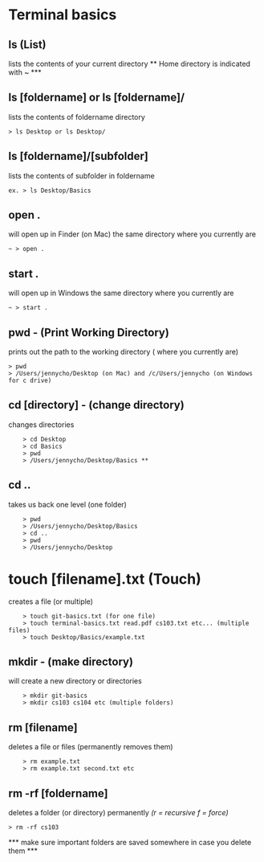 # Terminal basics

## ls (List)
lists the contents of your current directory
** Home directory is indicated with ~ ***

## ls [foldername] or ls [foldername]/ 
lists the contents of foldername directory
```
> ls Desktop or ls Desktop/ 
```

## ls [foldername]/[subfolder]
lists the contents of subfolder in foldername
```
ex. > ls Desktop/Basics
```

## open .
will open up in Finder (on Mac) the same directory where you currently are
```
~ > open . 
 ```

## start .
will open up in Windows the same directory where you currently are
```
~ > start . 
```

## pwd - (Print Working Directory) 
prints out the path to the working directory ( where you currently are)
```
> pwd
> /Users/jennycho/Desktop (on Mac) and /c/Users/jennycho (on Windows for c drive)
```

## cd [directory] - (change directory)
changes directories
```
    > cd Desktop
    > cd Basics
    > pwd
    > /Users/jennycho/Desktop/Basics **
```

## cd .. 
takes us back one level (one folder) 
```
    > pwd
    > /Users/jennycho/Desktop/Basics
    > cd ..
    > pwd
    > /Users/jennycho/Desktop
```

# touch [filename].txt (Touch)
creates a file (or multiple) 
```
    > touch git-basics.txt (for one file)
    > touch terminal-basics.txt read.pdf cs103.txt etc... (multiple files)
    > touch Desktop/Basics/example.txt
```

## mkdir - (make directory) 
will create a new directory or directories
```
    > mkdir git-basics
    > mkdir cs103 cs104 etc (multiple folders)
```

## rm [filename] 
deletes a file or files (permanently removes them)
```
    > rm example.txt
    > rm example.txt second.txt etc
```

## rm -rf [foldername]
deletes a folder (or directory) permanently _(r = recursive f = force)_
```
> rm -rf cs103 
```

*** make sure important folders are saved somewhere in case you delete them ***










